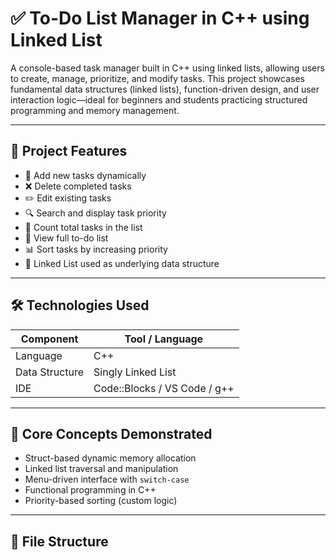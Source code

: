 # ✅ To-Do List Manager in C++ using Linked List

A console-based task manager built in C++ using linked lists, allowing users to create, manage, prioritize, and modify tasks. This project showcases fundamental data structures (linked lists), function-driven design, and user interaction logic—ideal for beginners and students practicing structured programming and memory management.

---

## 🚀 Project Features

- 📝 Add new tasks dynamically
- ❌ Delete completed tasks
- ✏️ Edit existing tasks
- 🔍 Search and display task priority
- 🔢 Count total tasks in the list
- 👀 View full to-do list
- 📊 Sort tasks by increasing priority
- 📂 Linked List used as underlying data structure

---

## 🛠️ Technologies Used

| Component         | Tool / Language    |
|------------------|--------------------|
| Language          | C++                |
| Data Structure    | Singly Linked List |
| IDE               | Code::Blocks / VS Code / g++ |

---

## 🧱 Core Concepts Demonstrated

- Struct-based dynamic memory allocation
- Linked list traversal and manipulation
- Menu-driven interface with `switch-case`
- Functional programming in C++
- Priority-based sorting (custom logic)

---

## 📂 File Structure


